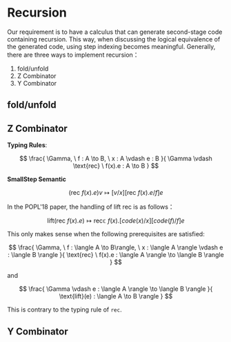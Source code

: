 # Recursion
Our requirement is to have a calculus that can generate second-stage code containing recursion. This way, when discussing the logical equivalence of the generated code, using step indexing becomes meaningful. Generally, there are three ways to implement recursion：
1. fold/unfold
2. Z Combinator
3. Y Combinator
## fold/unfold
## Z Combinator
**Typing Rules**:

$$
\frac{
  \Gamma, \ f : A \to B, \ x : A \vdash e : B
}{
  \Gamma \vdash \text{rec} \ f(x).e : A \to B
}
$$

**SmallStep Semantic**

$$
(\text{rec} \ f(x).e) v \mapsto [v / x][\text{rec} \ f(x).e / f] e
$$

In the POPL'18 paper, the handling of lift rec is as follows：

$$
\text{lift}(\text{rec} \ f(x).e) \mapsto \text{rec𝕔} \ f(x). [code(x) / x][code(f) / f] e
$$

This only makes sense when the following prerequisites are satisfied:

$$
\frac{
  \Gamma, \ f : \langle A \to B\rangle, \ x : \langle A \rangle \vdash e : \langle B \rangle
}{
  \text{rec} \ f(x).e : \langle A \rangle \to \langle B \rangle
}
$$

and 

$$
\frac{
  \Gamma \vdash e : \langle A \rangle \to \langle B \rangle
}{
  \text{lift}(e) : \langle A \to B \rangle
}
$$

This is contrary to the typing rule of `rec`.
## Y Combinator
